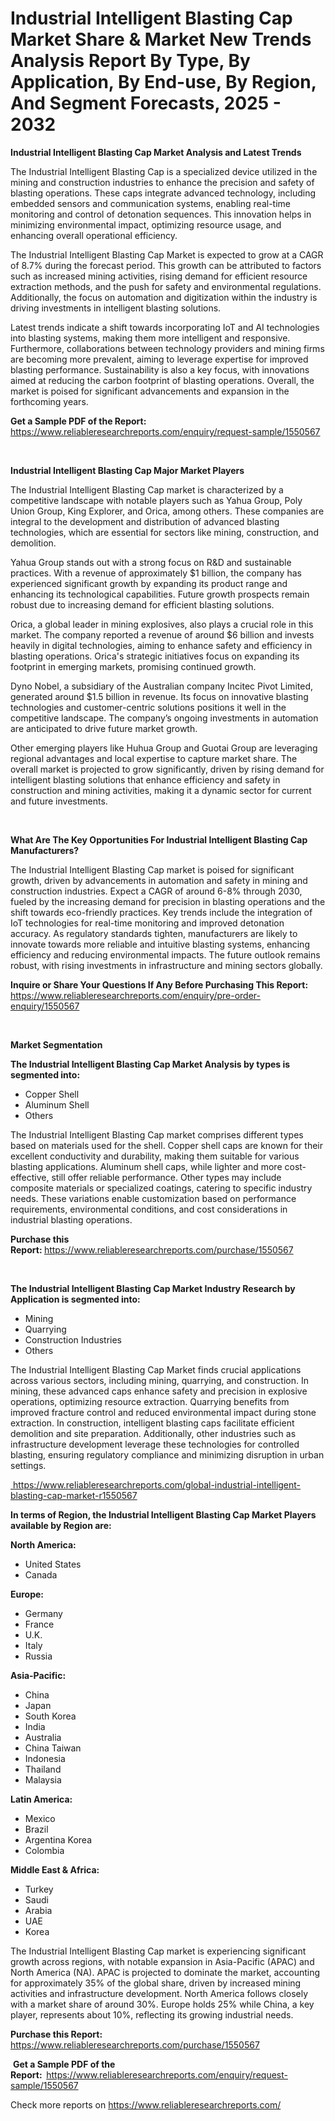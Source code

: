 <p><h1>Industrial Intelligent Blasting Cap Market Share & Market New Trends Analysis Report By Type, By Application, By End-use, By Region, And Segment Forecasts, 2025 - 2032</h1></p><p><strong>Industrial Intelligent Blasting Cap Market Analysis and Latest Trends</strong></p>
<p><p>The Industrial Intelligent Blasting Cap is a specialized device utilized in the mining and construction industries to enhance the precision and safety of blasting operations. These caps integrate advanced technology, including embedded sensors and communication systems, enabling real-time monitoring and control of detonation sequences. This innovation helps in minimizing environmental impact, optimizing resource usage, and enhancing overall operational efficiency.</p><p>The Industrial Intelligent Blasting Cap Market is expected to grow at a CAGR of 8.7% during the forecast period. This growth can be attributed to factors such as increased mining activities, rising demand for efficient resource extraction methods, and the push for safety and environmental regulations. Additionally, the focus on automation and digitization within the industry is driving investments in intelligent blasting solutions.</p><p>Latest trends indicate a shift towards incorporating IoT and AI technologies into blasting systems, making them more intelligent and responsive. Furthermore, collaborations between technology providers and mining firms are becoming more prevalent, aiming to leverage expertise for improved blasting performance. Sustainability is also a key focus, with innovations aimed at reducing the carbon footprint of blasting operations. Overall, the market is poised for significant advancements and expansion in the forthcoming years.</p></p>
<p><strong>Get a Sample PDF of the Report:&nbsp;</strong> <a href="https://www.reliableresearchreports.com/enquiry/request-sample/1550567?utm_campaign=3027&utm_medium=2&utm_source=Github&utm_content=ia&utm_term=11042025&utm_id=industrial-intelligent-blasting-cap">https://www.reliableresearchreports.com/enquiry/request-sample/1550567</a></p>
<p>&nbsp;</p>
<p><strong>Industrial Intelligent Blasting Cap Major Market Players</strong></p>
<p><p>The Industrial Intelligent Blasting Cap market is characterized by a competitive landscape with notable players such as Yahua Group, Poly Union Group, King Explorer, and Orica, among others. These companies are integral to the development and distribution of advanced blasting technologies, which are essential for sectors like mining, construction, and demolition.</p><p>Yahua Group stands out with a strong focus on R&D and sustainable practices. With a revenue of approximately $1 billion, the company has experienced significant growth by expanding its product range and enhancing its technological capabilities. Future growth prospects remain robust due to increasing demand for efficient blasting solutions.</p><p>Orica, a global leader in mining explosives, also plays a crucial role in this market. The company reported a revenue of around $6 billion and invests heavily in digital technologies, aiming to enhance safety and efficiency in blasting operations. Orica's strategic initiatives focus on expanding its footprint in emerging markets, promising continued growth.</p><p>Dyno Nobel, a subsidiary of the Australian company Incitec Pivot Limited, generated around $1.5 billion in revenue. Its focus on innovative blasting technologies and customer-centric solutions positions it well in the competitive landscape. The company’s ongoing investments in automation are anticipated to drive future market growth.</p><p>Other emerging players like Huhua Group and Guotai Group are leveraging regional advantages and local expertise to capture market share. The overall market is projected to grow significantly, driven by rising demand for intelligent blasting solutions that enhance efficiency and safety in construction and mining activities, making it a dynamic sector for current and future investments.</p></p>
<p>&nbsp;</p>
<p><strong>What Are The Key Opportunities For Industrial Intelligent Blasting Cap Manufacturers?</strong></p>
<p><p>The Industrial Intelligent Blasting Cap market is poised for significant growth, driven by advancements in automation and safety in mining and construction industries. Expect a CAGR of around 6-8% through 2030, fueled by the increasing demand for precision in blasting operations and the shift towards eco-friendly practices. Key trends include the integration of IoT technologies for real-time monitoring and improved detonation accuracy. As regulatory standards tighten, manufacturers are likely to innovate towards more reliable and intuitive blasting systems, enhancing efficiency and reducing environmental impacts. The future outlook remains robust, with rising investments in infrastructure and mining sectors globally.</p></p>
<p><strong>Inquire or Share Your Questions If Any Before Purchasing This Report:</strong> <a href="https://www.reliableresearchreports.com/enquiry/pre-order-enquiry/1550567?utm_campaign=3027&utm_medium=2&utm_source=Github&utm_content=ia&utm_term=11042025&utm_id=industrial-intelligent-blasting-cap">https://www.reliableresearchreports.com/enquiry/pre-order-enquiry/1550567</a></p>
<p>&nbsp;</p>
<p><strong>Market Segmentation</strong></p>
<p><strong>The Industrial Intelligent Blasting Cap Market Analysis by types is segmented into:</strong></p>
<p><ul><li>Copper Shell</li><li>Aluminum Shell</li><li>Others</li></ul></p>
<p><p>The Industrial Intelligent Blasting Cap market comprises different types based on materials used for the shell. Copper shell caps are known for their excellent conductivity and durability, making them suitable for various blasting applications. Aluminum shell caps, while lighter and more cost-effective, still offer reliable performance. Other types may include composite materials or specialized coatings, catering to specific industry needs. These variations enable customization based on performance requirements, environmental conditions, and cost considerations in industrial blasting operations.</p></p>
<p><strong>Purchase this Report:&nbsp;</strong><a href="https://www.reliableresearchreports.com/purchase/1550567?utm_campaign=3027&utm_medium=2&utm_source=Github&utm_content=ia&utm_term=11042025&utm_id=industrial-intelligent-blasting-cap">https://www.reliableresearchreports.com/purchase/1550567</a></p>
<p>&nbsp;</p>
<p><strong>The Industrial Intelligent Blasting Cap Market Industry Research by Application is segmented into:</strong></p>
<p><ul><li>Mining</li><li>Quarrying</li><li>Construction Industries</li><li>Others</li></ul></p>
<p><p>The Industrial Intelligent Blasting Cap Market finds crucial applications across various sectors, including mining, quarrying, and construction. In mining, these advanced caps enhance safety and precision in explosive operations, optimizing resource extraction. Quarrying benefits from improved fracture control and reduced environmental impact during stone extraction. In construction, intelligent blasting caps facilitate efficient demolition and site preparation. Additionally, other industries such as infrastructure development leverage these technologies for controlled blasting, ensuring regulatory compliance and minimizing disruption in urban settings.</p></p>
<p><a href="https://www.reliableresearchreports.com/global-industrial-intelligent-blasting-cap-market-r1550567?utm_campaign=3027&utm_medium=2&utm_source=Github&utm_content=ia&utm_term=11042025&utm_id=industrial-intelligent-blasting-cap">&nbsp;https://www.reliableresearchreports.com/global-industrial-intelligent-blasting-cap-market-r1550567</a></p>
<p><strong>In terms of Region, the Industrial Intelligent Blasting Cap Market Players available by Region are:</strong></p>
<p>
    <p> <strong> North America: </strong>
        <ul>
            <li>United States</li>
            <li>Canada</li>
        </ul>
        </p> 
    <p> <strong> Europe: </strong>
        <ul>
            <li>Germany</li>
            <li>France</li>
            <li>U.K.</li>
            <li>Italy</li>
            <li>Russia</li>
        </ul>
        </p> 
    <p> <strong> Asia-Pacific: </strong>
        <ul>
            <li>China</li>
            <li>Japan</li>
            <li>South Korea</li>
            <li>India</li>
            <li>Australia</li>
            <li>China Taiwan</li>
            <li>Indonesia</li>
            <li>Thailand</li>
            <li>Malaysia</li>
        </ul>
        </p> 
    <p> <strong> Latin America: </strong>
        <ul>
            <li>Mexico</li>
            <li>Brazil</li>
            <li>Argentina Korea</li>
            <li>Colombia</li>
        </ul>
        </p> 
    <p> <strong> Middle East & Africa: </strong>
        <ul>
            <li>Turkey</li>
            <li>Saudi</li>
            <li>Arabia</li>
            <li>UAE</li>
            <li>Korea</li>
        </ul>
    </p>
    </p>
<p><p>The Industrial Intelligent Blasting Cap market is experiencing significant growth across regions, with notable expansion in Asia-Pacific (APAC) and North America (NA). APAC is projected to dominate the market, accounting for approximately 35% of the global share, driven by increased mining activities and infrastructure development. North America follows closely with a market share of around 30%. Europe holds 25% while China, a key player, represents about 10%, reflecting its growing industrial needs.</p></p>
<p><strong>Purchase this Report: </strong><a href="https://www.reliableresearchreports.com/purchase/1550567?utm_campaign=3027&utm_medium=2&utm_source=Github&utm_content=ia&utm_term=11042025&utm_id=industrial-intelligent-blasting-cap">https://www.reliableresearchreports.com/purchase/1550567</a></p>
<p>&nbsp;<strong>Get a Sample PDF of the Report:&nbsp;&nbsp;</strong><a href="https://www.reliableresearchreports.com/enquiry/request-sample/1550567?utm_campaign=3027&utm_medium=2&utm_source=Github&utm_content=ia&utm_term=11042025&utm_id=industrial-intelligent-blasting-cap">https://www.reliableresearchreports.com/enquiry/request-sample/1550567</a></p>
<p><strong></strong></p>
<p>Check more reports on <a href="https://www.reliableresearchreports.com/?utm_campaign=3027&utm_medium=2&utm_source=Github&utm_content=ia&utm_term=11042025&utm_id=industrial-intelligent-blasting-cap">https://www.reliableresearchreports.com/</a></p>